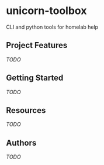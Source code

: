 # unicorn-toolbox

CLI and python tools for homelab help

## Project Features 

_TODO_

## Getting Started

_TODO_

## Resources

_TODO_

## Authors

_TODO_
